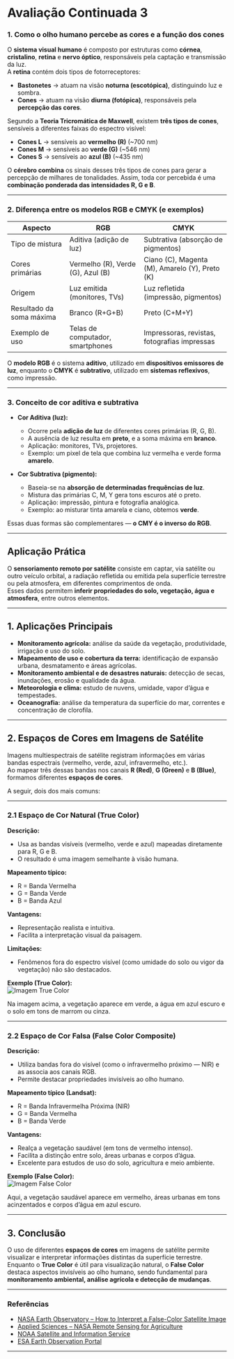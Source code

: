 # Avaliação Continuada 3


### 1. Como o olho humano percebe as cores e a função dos cones

O **sistema visual humano** é composto por estruturas como **córnea**, **cristalino**, **retina** e **nervo óptico**, responsáveis pela captação e transmissão da luz.  
A **retina** contém dois tipos de fotorreceptores:

- **Bastonetes** → atuam na visão **noturna (escotópica)**, distinguindo luz e sombra.  
- **Cones** → atuam na visão **diurna (fotópica)**, responsáveis pela **percepção das cores**.

Segundo a **Teoria Tricromática de Maxwell**, existem **três tipos de cones**, sensíveis a diferentes faixas do espectro visível:

- **Cones L** → sensíveis ao **vermelho (R)** (~700 nm)  
- **Cones M** → sensíveis ao **verde (G)** (~546 nm)  
- **Cones S** → sensíveis ao **azul (B)** (~435 nm)

O **cérebro combina** os sinais desses três tipos de cones para gerar a percepção de milhares de tonalidades. Assim, toda cor percebida é uma **combinação ponderada das intensidades R, G e B**.

---

### 2. Diferença entre os modelos RGB e CMYK (e exemplos)

| Aspecto | **RGB** | **CMYK** |
|----------|----------|-----------|
| Tipo de mistura | Aditiva (adição de luz) | Subtrativa (absorção de pigmentos) |
| Cores primárias | Vermelho (R), Verde (G), Azul (B) | Ciano (C), Magenta (M), Amarelo (Y), Preto (K) |
| Origem | Luz emitida (monitores, TVs) | Luz refletida (impressão, pigmentos) |
| Resultado da soma máxima | Branco (R+G+B) | Preto (C+M+Y) |
| Exemplo de uso | Telas de computador, smartphones | Impressoras, revistas, fotografias impressas |

O **modelo RGB** é o sistema **aditivo**, utilizado em **dispositivos emissores de luz**, enquanto o **CMYK** é **subtrativo**, utilizado em **sistemas reflexivos**, como impressão.

---

### 3. Conceito de cor aditiva e subtrativa

- **Cor Aditiva (luz):**
  - Ocorre pela **adição de luz** de diferentes cores primárias (R, G, B).  
  - A ausência de luz resulta em **preto**, e a soma máxima em **branco**.  
  - Aplicação: monitores, TVs, projetores.  
  - Exemplo: um pixel de tela que combina luz vermelha e verde forma **amarelo**.

- **Cor Subtrativa (pigmento):**
  - Baseia-se na **absorção de determinadas frequências de luz**.  
  - Mistura das primárias C, M, Y gera tons escuros até o preto.  
  - Aplicação: impressão, pintura e fotografia analógica.  
  - Exemplo: ao misturar tinta amarela e ciano, obtemos **verde**.

Essas duas formas são complementares — **o CMY é o inverso do RGB**.

---

## Aplicação Prática

O **sensoriamento remoto por satélite** consiste em captar, via satélite ou outro veículo orbital, a radiação refletida ou emitida pela superfície terrestre ou pela atmosfera, em diferentes comprimentos de onda.  
Esses dados permitem **inferir propriedades do solo, vegetação, água e atmosfera**, entre outros elementos.

---

## 1. Aplicações Principais

- **Monitoramento agrícola:** análise da saúde da vegetação, produtividade, irrigação e uso do solo.  
- **Mapeamento de uso e cobertura da terra:** identificação de expansão urbana, desmatamento e áreas agrícolas.  
- **Monitoramento ambiental e de desastres naturais:** detecção de secas, inundações, erosão e qualidade da água.  
- **Meteorologia e clima:** estudo de nuvens, umidade, vapor d’água e tempestades.  
- **Oceanografia:** análise da temperatura da superfície do mar, correntes e concentração de clorofila.

---

## 2. Espaços de Cores em Imagens de Satélite

Imagens multiespectrais de satélite registram informações em várias bandas espectrais (vermelho, verde, azul, infravermelho, etc.).  
Ao mapear três dessas bandas nos canais **R (Red)**, **G (Green)** e **B (Blue)**, formamos diferentes **espaços de cores**.

A seguir, dois dos mais comuns:

---

### 2.1 Espaço de Cor Natural (True Color)

**Descrição:**  
- Usa as bandas visíveis (vermelho, verde e azul) mapeadas diretamente para R, G e B.  
- O resultado é uma imagem semelhante à visão humana.

**Mapeamento típico:**  
- R = Banda Vermelha  
- G = Banda Verde  
- B = Banda Azul

**Vantagens:**  
- Representação realista e intuitiva.  
- Facilita a interpretação visual da paisagem.

**Limitações:**  
- Fenômenos fora do espectro visível (como umidade do solo ou vigor da vegetação) não são destacados.

**Exemplo (True Color):**  
![Imagem True Color](https://earthobservatory.nasa.gov/blogs/elegantfigures/wp-content/uploads/sites/4/2013/10/00_mtjefferson_oli_2013225_crop.jpg)

Na imagem acima, a vegetação aparece em verde, a água em azul escuro e o solo em tons de marrom ou cinza.

---

### 2.2 Espaço de Cor Falsa (False Color Composite)

**Descrição:**  
- Utiliza bandas fora do visível (como o infravermelho próximo — NIR) e as associa aos canais RGB.  
- Permite destacar propriedades invisíveis ao olho humano.

**Mapeamento típico (Landsat):**  
- R = Banda Infravermelha Próxima (NIR)  
- G = Banda Vermelha  
- B = Banda Verde

**Vantagens:**  
- Realça a vegetação saudável (em tons de vermelho intenso).  
- Facilita a distinção entre solo, áreas urbanas e corpos d’água.  
- Excelente para estudos de uso do solo, agricultura e meio ambiente.

**Exemplo (False Color):**  
![Imagem False Color](https://gsp.humboldt.edu/olm/Courses/GSP_216/images/false-color.jpg)

Aqui, a vegetação saudável aparece em vermelho, áreas urbanas em tons acinzentados e corpos d’água em azul escuro.

---

## 3. Conclusão

O uso de diferentes **espaços de cores** em imagens de satélite permite visualizar e interpretar informações distintas da superfície terrestre.  
Enquanto o **True Color** é útil para visualização natural, o **False Color** destaca aspectos invisíveis ao olho humano, sendo fundamental para **monitoramento ambiental, análise agrícola e detecção de mudanças**.

---

### Referências

- [NASA Earth Observatory – How to Interpret a False-Color Satellite Image](https://science.nasa.gov/earth/earth-observatory/how-to-interpret-a-false-color-satellite-image/)
- [Applied Sciences – NASA Remote Sensing for Agriculture](https://appliedsciences.nasa.gov/)
- [NOAA Satellite and Information Service](https://www.nesdis.noaa.gov/)
- [ESA Earth Observation Portal](https://www.esa.int/Applications/Observing_the_Earth)

---

